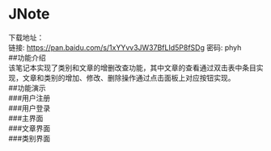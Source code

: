 # JNote  
下载地址：  
链接: https://pan.baidu.com/s/1xYYvv3JW37BfLId5P8fSDg 密码: phyh  
##功能介绍  
该笔记本实现了类别和文章的增删改查功能，其中文章的查看通过双击表中条目实现，文章和类别的增加、修改、删除操作通过点击面板上对应按钮实现。  
##功能演示  
###用户注册  
###用户登录  
###主界面  
###文章界面  
###类别界面  

